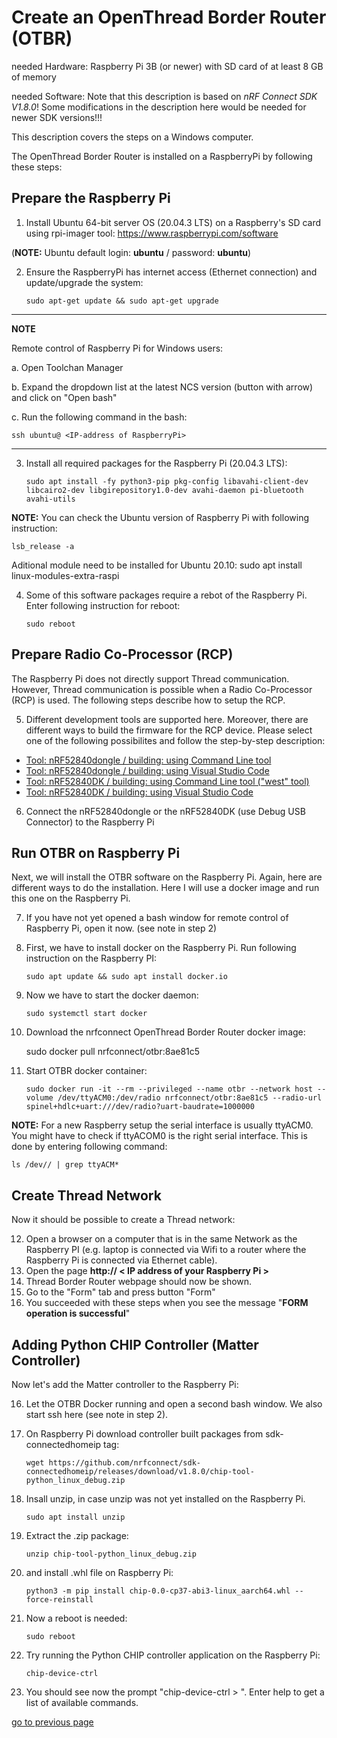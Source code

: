 # Create an OpenThread Border Router (OTBR)

needed Hardware:   Raspberry Pi 3B (or newer) with SD card of at least 8 GB of memory

needed Software:   Note that this description is based on *nRF Connect SDK V1.8.0*! Some modifications in the description here would be needed for newer SDK versions!!! 

This description covers the steps on a Windows computer. 

The OpenThread Border Router is installed on a RaspberryPi by following these steps:

## Prepare the Raspberry Pi

1. Install Ubuntu 64-bit server OS (20.04.3 LTS) on a Raspberry's SD card using rpi-imager tool:  https://www.raspberrypi.com/software

(__NOTE:__ Ubuntu default login: __ubuntu__  /  password: __ubuntu__)

2. Ensure the RaspberryPi has internet access (Ethernet connection) and update/upgrade the system:

       sudo apt-get update && sudo apt-get upgrade

------

__NOTE__

Remote control of Raspberry Pi for Windows users:

a. Open Toolchan Manager

b. Expand the dropdown list at the latest NCS version (button with arrow) and click on "Open bash"

c. Run the following command in the bash:  

    ssh ubuntu@ <IP-address of RaspberryPi>

------

3. Install all required packages for the Raspberry Pi (20.04.3 LTS):

       sudo apt install -fy python3-pip pkg-config libavahi-client-dev libcairo2-dev libgirepository1.0-dev avahi-daemon pi-bluetooth avahi-utils

__NOTE:__ You can check the Ubuntu version of Raspberry Pi with following instruction:  

    lsb_release -a

Aditional module need to be installed for Ubuntu 20.10: sudo apt install linux-modules-extra-raspi


4. Some of this software packages require a rebot of the Raspberry Pi. Enter following instruction for reboot: 
 
       sudo reboot


## Prepare Radio Co-Processor (RCP)

The Raspberry Pi does not directly support Thread communication. However, Thread communication is possible when a Radio Co-Processor (RCP) is used. The following steps describe how to setup the RCP.

5. Different development tools are supported here. Moreover, there are different ways to build the firmware for the RCP device. Please select one of the following possibilites and follow the step-by-step description:
- [Tool: nRF52840dongle / building: using Command Line tool](Create_an_OpenThread_Border_Router_RCP-dongle-west.md)
- [Tool: nRF52840dongle / building: using Visual Studio Code](Create_an_OpenThread_Border_Router_RCP-dongle-VSC.md)
- [Tool: nRF52840DK / building: using Command Line tool ("west" tool)](Create_an_OpenThread_Border_Router_RCP-DK-west.md)
- [Tool: nRF52840DK / building: using Visual Studio Code](Create_an_OpenThread_Border_Router_RCP-DK-VSC.md)

6. Connect the nRF52840dongle or the nRF52840DK (use Debug USB Connector) to the Raspberry Pi

## Run OTBR on Raspberry Pi

Next, we will install the OTBR software on the Raspberry Pi. Again, here are different ways to do the installation. Here I will use a docker image and run this one on the Raspberry Pi. 

7. If you have not yet opened a bash window for remote control of Raspberry Pi, open it now. (see note in step  2)

8. First, we have to install docker on the Raspberry Pi. Run following instruction on the Raspberry PI:

       sudo apt update && sudo apt install docker.io
       
9. Now we have to start the docker daemon:

       sudo systemctl start docker
       
10. Download the nrfconnect OpenThread Border Router docker image:

       sudo docker pull nrfconnect/otbr:8ae81c5
       
11. Start OTBR docker container:

        sudo docker run -it --rm --privileged --name otbr --network host --volume /dev/ttyACM0:/dev/radio nrfconnect/otbr:8ae81c5 --radio-url spinel+hdlc+uart:///dev/radio?uart-baudrate=1000000

__NOTE:__ For a new Raspberry setup the serial interface is usually ttyACM0. You might have to check if ttyACOM0 is the right serial interface. This is done by entering following command: 
   
    ls /dev// | grep ttyACM*

## Create Thread Network

Now it should be possible to create a Thread network:

12. Open a browser on a computer that is in the same Network as the Raspberry PI (e.g. laptop is connected via Wifi to a router where the Raspberry Pi is connected via Ethernet cable). 
13. Open the page **http:// < IP address of your Raspberry Pi >**
14. Thread Border Router webpage should now be shown.
15. Go to the "Form" tab and press button "Form"
16. You succeeded with these steps when you see the message "__FORM operation is successful__"

## Adding Python CHIP Controller (Matter Controller)

Now let's add the Matter controller to the Raspberry Pi:

16. Let the OTBR Docker running and open a second bash window. We also start ssh here (see note in step 2).
17. On Raspberry Pi download controller built packages from sdk-connectedhomeip tag:

        wget https://github.com/nrfconnect/sdk-connectedhomeip/releases/download/v1.8.0/chip-tool-python_linux_debug.zip 

18. Insall unzip, in case unzip was not yet installed on the Raspberry Pi. 

        sudo apt install unzip

19. Extract the .zip package:

        unzip chip-tool-python_linux_debug.zip

20. and install .whl file on Raspberry Pi:

        python3 -m pip install chip-0.0-cp37-abi3-linux_aarch64.whl --force-reinstall

21. Now a reboot is needed:

        sudo reboot
       
22. Try running the Python CHIP controller application on the Raspberry Pi:

        chip-device-ctrl
        
23. You should see now the prompt "chip-device-ctrl > ". Enter help to get a list of available commands. 

      
[go to previous page](../README.md)
